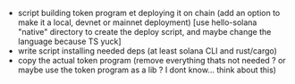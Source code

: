 - script building token program et deploying it on chain (add an option to make
  it a local, devnet or mainnet deployment) [use hello-solana "native" directory
  to create the deploy script, and maybe change the language because TS yuck]
- write script installing needed deps (at least solana CLI and rust/cargo)
- copy the actual token program (remove everything thats not needed ? or maybe
  use the token program as a lib ? I dont know... think about this)
